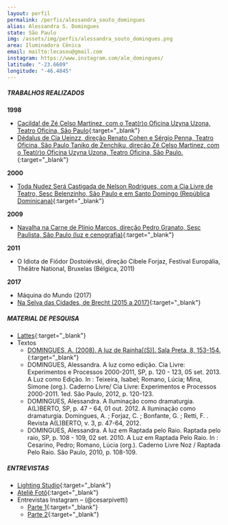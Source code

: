 ```yaml
---
layout: perfil
permalink: /perfis/alessandra_souto_domingues
alias: Alessandra S. Domingues
state: São Paulo
img: /assets/img/perfis/alessandra_souto_domingues.png
area: Iluminadora Cênica
email: mailto:lecasou@gmail.com
instagram: https://www.instagram.com/ale_domingues/
latitude: "-23.6609"
longitude: "-46.4845"
---
```


##### **TRABALHOS REALIZADOS**

**1998**

- [Cacilda! de Zé Celso Martinez, com o Teat(r)o Oficina Uzyna Uzona, Teatro Oficina, São Paulo](https://www.lauravinci.com.br/cacilda-1998){:target="_blank"}
- [Dédalus de Cia Ueinzz, direção Renato Cohen e Sérgio Penna, Teatro Oficina, São Paulo Taniko de Zenchiku, direção Zé Celso Martinez, com o Teat(r)o Oficina Uzyna Uzona, Teatro Oficina, São Paulo.](http://enciclopedia.itaucultural.org.br/evento392046/dedalus){:target="_blank"}

**2000**

- [Toda Nudez Será Castigada de Nelson Rodrigues, com a Cia Livre de Teatro, Sesc Belenzinho, São Paulo e em Santo Domingo (República Dominicana)](http://enciclopedia.itaucultural.org.br/evento391725/toda-nudez-sera-castigada){:target="_blank"}

**2009**

- [Navalha na Carne de Plínio Marcos, direção Pedro Granato, Sesc Paulista, São Paulo (luz e cenografia)](https://alessandradomingues.wordpress.com/artes-visuais/portfolio/){:target="_blank"}

**2011**

- O Idiota de Fiódor Dostoiévski, direção Cibele Forjaz, Festival Europália, Théâtre National, Bruxelas (Bélgica, 2011)

**2017**

- Máquina do Mundo (2017)
- [Na Selva das Cidades, de Brecht (2015 a 2017)](https://alessandradomingues.wordpress.com/artes-cenicas-2/){:target="_blank"}

##### **MATERIAL DE PESQUISA**

* [Lattes](http://buscatextual.cnpq.br/buscatextual/visualizacv.do?id=K8835434E6){:target="_blank"}
* Textos
  - [DOMINGUES, A. (2008). A luz de Rainha[(S)]. Sala Preta, 8, 153-154.](https://doi.org/10.11606/issn.2238-3867.v8i0p153-154){:target="_blank"}
  - DOMINGUES, Alessandra. A luz como edição. Cia Livre: Experimentos e Processos 2000-2011, SP, p. 120 - 123, 05 set. 2013. A Luz como Edição. In : Teixeira, Isabel; Romano, Lúcia; Mina, Simone (org.). Caderno Livre/ Cia Livre: Experimentos e Processos 2000-2011. 1ed. São Paulo, 2012, p. 120-123.
  - DOMINGUES, Alessandra. A Iluminação como dramaturgia. A(L)BERTO, SP, p. 47 - 64, 01 out. 2012. A Iluminação como dramaturgia. Domingues, A. ; Forjaz, C. ; Bonfante, G. ; Retti, F. . Revista A(L)BERTO, v. 3, p. 47-64, 2012.
  - DOMINGUES, Alessandra. A luz em Raptada pelo Raio. Raptada pelo raio, SP, p. 108 - 109, 02 set. 2010. A Luz em Raptada Pelo Raio. In : Cesarino, Pedro; Romano, Lúcia (org.). Caderno Livre Noz / Raptada Pelo Raio. São Paulo, 2010, p. 108-109.

##### **ENTREVISTAS**

* [Lighting Studio](https://www.youtube.com/watch?v=tpZ8STChpUI){:target="_blank"}
* [Ateliê Fotô](https://vimeo.com/75413378){:target="_blank"}
* Entrevistas Instagram – (@cesarpivetti)
  - [Parte 1](https://www.instagram.com/tv/CAOIuuqDENc/){:target="_blank"}
  - [Parte 2](https://www.instagram.com/tv/CAOO8eADEqf/){:target="_blank"}
